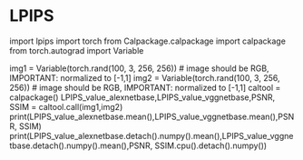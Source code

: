 # LPIPS
import lpips
import torch
from Calpackage.calpackage import calpackage
from torch.autograd import Variable

img1 = Variable(torch.rand(100, 3, 256, 256)) # image should be RGB, IMPORTANT: normalized to [-1,1]
img2 = Variable(torch.rand(100, 3, 256, 256)) # image should be RGB, IMPORTANT: normalized to [-1,1]
caltool = calpackage()
LPIPS_value_alexnetbase,LPIPS_value_vggnetbase,PSNR, SSIM = caltool.call(img1,img2)
print(LPIPS_value_alexnetbase.mean(),LPIPS_value_vggnetbase.mean(),PSNR, SSIM)
print(LPIPS_value_alexnetbase.detach().numpy().mean(),LPIPS_value_vggnetbase.detach().numpy().mean(),PSNR, SSIM.cpu().detach().numpy())
